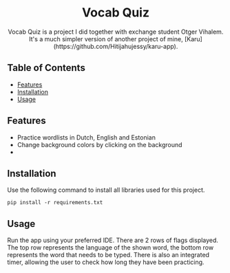 <h1 align="center">Vocab Quiz</h1>

<p align="center">
  Vocab Quiz is a project I did together with exchange student Otger Vihalem. It's a much simpler version of
  another project of mine, [Karu](https://github.com/Hitijahujessy/karu-app).
</p>

## Table of Contents
- [Features](#features)
- [Installation](#installation)
- [Usage](#usage)
  
## Features
- Practice wordlists in Dutch, English and Estonian
- Change background colors by clicking on the background
- 
## Installation
Use the following command to install all libraries used for this project.

```pip install -r requirements.txt```

## Usage
Run the app using your preferred IDE. There are 2 rows of flags displayed. The top row represents the language of 
the shown word, the bottom row represents the word that needs to be typed. There is also an integrated timer, allowing
the user to check how long they have been practicing.
